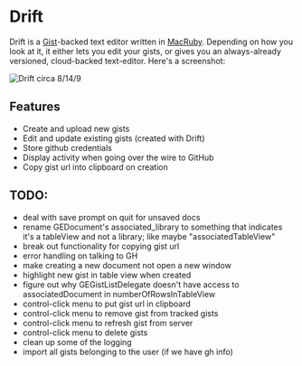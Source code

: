 Drift
=======

Drift is a [Gist](http://gist.github.com)-backed text editor written in [MacRuby](http://www.macruby.org/). Depending on how you look at it, it either lets you edit your gists, or gives you an always-already versioned, cloud-backed text-editor. Here's a screenshot:

![Drift circa 8/14/9](http://img.skitch.com/20090814-pukd9qr6r43sbg75x1hrhr9wp1.jpg)

Features
---------

* Create and upload new gists
* Edit and update existing gists (created with Drift)
* Store github credentials
* Display activity when going over the wire to GitHub
* Copy gist url into clipboard on creation


TODO:
--------

* deal with save prompt on quit for unsaved docs
* rename GEDocument's associated_library to something that indicates it's a tableView and not a library; like maybe "associatedTableView"
* break out functionality for copying gist url
* error handling on talking to GH
* make creating a new document not open a new window
* highlight new gist in table view when created
* figure out why GEGistListDelegate doesn't have access to associatedDocument in numberOfRowsInTableView
* control-click menu to put gist url in clipboard
* control-click menu to remove gist from tracked gists
* control-click menu to refresh gist from server
* control-click menu to delete gists
* clean up some of the logging
* import all gists belonging to the user (if we have gh info)